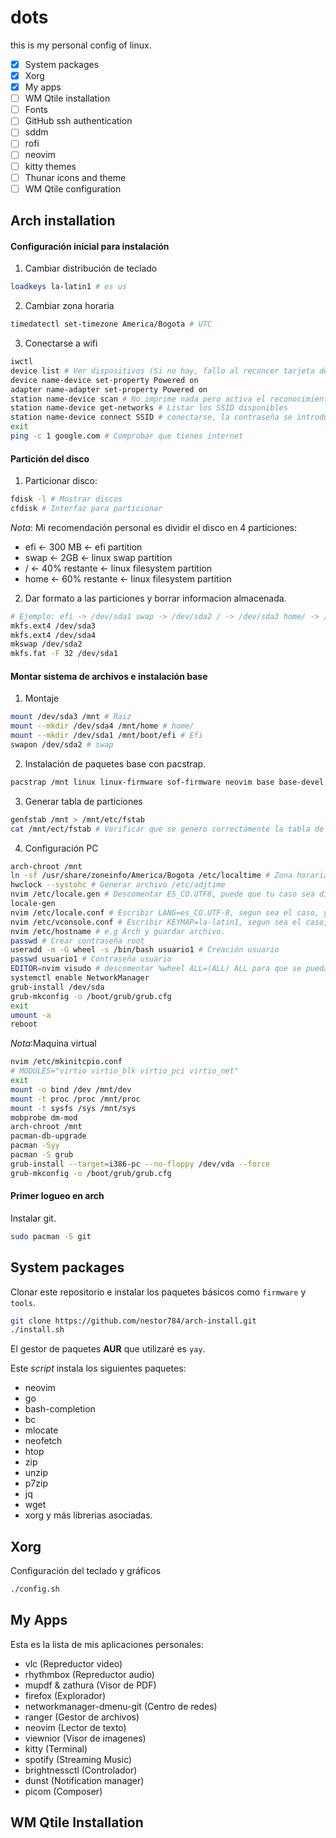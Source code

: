 # dots

this is my personal config of linux.
- [x] System packages
- [x] Xorg
- [x] My apps
- [ ] WM Qtile installation
- [ ] Fonts
- [ ] GitHub ssh authentication
- [ ] sddm
- [ ] rofi
- [ ] neovim 
- [ ] kitty themes
- [ ] Thunar icons and theme
- [ ] WM Qtile configuration

## Arch installation 

#### Configuración inicial para instalación

1. Cambiar distribución de teclado
```sh
loadkeys la-latin1 # es us
```
2. Cambiar zona horaria
```sh
timedatectl set-timezone America/Bogota # UTC
```
3. Conectarse a wifi
```sh
iwctl
device list # Ver dispositivos (Si no hay, fallo al reconcer tarjeta de red)
device name-device set-property Powered on
adapter name-adapter set-property Powered on
station name-device scan # No imprime nada pero activa el reconocimiento de redes
station name-device get-networks # Listar los SSID disponibles
station name-device connect SSID # conectarse, la contraseña se introduce despues.
exit
ping -c 1 google.com # Comprobar que tienes internet
```
#### Partición del disco 

1. Particionar disco:
```sh
fdisk -l # Mostrar discos
cfdisk # Interfaz para particionar
```

*Nota*: Mi recomendación personal es dividir el disco en 4 particiones:
* efi <- 300 MB <- efi partition
* swap <- 2GB <- linux swap partition
* / <- 40% restante <- linux filesystem partition
* home <- 60% restante <- linux filesystem partition

2. Dar formato a las particiones y borrar informacion almacenada.
```sh
# Ejemplo: efi -> /dev/sda1 swap -> /dev/sda2 / -> /dev/sda3 home/ -> /dev/sda4
mkfs.ext4 /dev/sda3
mkfs.ext4 /dev/sda4
mkswap /dev/sda2
mkfs.fat -F 32 /dev/sda1
```

#### Montar sistema de archivos e instalación base

1. Montaje
```sh
mount /dev/sda3 /mnt # Raiz
mount --mkdir /dev/sda4 /mnt/home # home/
mount --mkdir /dev/sda1 /mnt/boot/efi # Efi
swapon /dev/sda2 # swap
```
2. Instalación de paquetes base con pacstrap.
```sh
pacstrap /mnt linux linux-firmware sof-firmware neovim base base-devel grub efibootmgr networkmanager
```
3. Generar tabla de particiones
```sh
genfstab /mnt > /mnt/etc/fstab
cat /mnt/ect/fstab # Verificar que se genero correctamente la tabla de particiones
```
4. Configuración PC
```sh
arch-chroot /mnt
ln -sf /usr/share/zoneinfo/America/Bogota /etc/localtime # Zona horaria
hwclock --systohc # Generar archivo /etc/adjtime
nvim /etc/locale.gen # Descomentar ES_CO.UTF8, puede que tu caso sea diferente 
locale-gen
nvim /etc/locale.conf # Escribir LANG=es_CO.UTF-8, segun sea el caso, y guardar archivo
nvim /etc/vconsole.conf # Escribir KEYMAP=la-latin1, segun sea el caso, y guardar archivo
nvim /etc/hostname # e.g Arch y guardar archivo.
passwd # Crear contraseña root
useradd -m -G wheel -s /bin/bash usuario1 # Creación usuario 
passwd usuario1 # Contraseña usuario
EDITOR=nvim visudo # descomentar %wheel ALL=(ALL) ALL para que se pueda usar sudo
systemctl enable NetworkManager
grub-install /dev/sda
grub-mkconfig -o /boot/grub/grub.cfg
exit
umount -a 
reboot
```

*Nota*:Maquina virtual
```sh
nvim /etc/mkinitcpio.conf
# MODULES="virtio virtio_blk virtio_pci virtio_net"
exit 
mount -o bind /dev /mnt/dev
mount -t proc /proc /mnt/proc
mount -t sysfs /sys /mnt/sys
mobprobe dm-mod
arch-chroot /mnt 
pacman-db-upgrade
pacman -Syy
pacman -S grub
grub-install --target=i386-pc --no-floppy /dev/vda --force
grub-mkconfig -o /boot/grub/grub.cfg
```
#### Primer logueo en arch

Instalar git.

```sh
sudo pacman -S git
```
## System packages

Clonar este repositorio e instalar los paquetes básicos como `firmware` y
`tools`.

```sh
git clone https://github.com/nestor784/arch-install.git
./install.sh
```
El gestor de paquetes **AUR** que utilizaré es `yay`.

Este *script* instala los siguientes paquetes:
* neovim
* go
* bash-completion
* bc
* mlocate
* neofetch
* htop 
* zip
* unzip
* p7zip
* jq
* wget
* xorg y más librerias asociadas.

## Xorg
Configuración del teclado y gráficos
```sh
./config.sh
```

## My Apps

Esta es la lista de mis aplicaciones personales:
* vlc (Repreductor video)
* rhythmbox (Repreductor audio)
* mupdf & zathura (Visor de PDF)
* firefox (Explorador)
* networkmanager-dmenu-git (Centro de redes)
* ranger (Gestor de archivos)
* neovim (Lector de texto)
* viewnior (Visor de imagenes)
* kitty (Terminal)
* spotify (Streaming Music)
* brightnessctl (Controlador)
* dunst (Notification manager)
* picom (Composer)


## WM Qtile Installation


